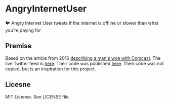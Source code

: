# AngryInternetUser

🐦 Angry Internet User tweets if the internet is offline or slower than what you're paying for

## Premise

Based on the article from 2016 [describing a man's woe with Comcast](https://arstechnica.com/information-technology/2016/02/comcast-customer-made-bot-that-tweets-at-comcast-when-internet-is-slow/). The live Twitter feed is [here](https://twitter.com/A_Comcast_User). Their code was published [here](https://pastebin.com/WMEh802V). Their code was not copied, but is an inspiration for this project.

## Licesne

MIT License. See LICENSE file.
